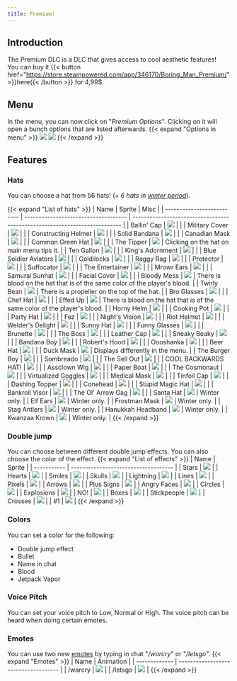 ```yaml
---
title: Premium!
---
```


## Introduction
The Premium DLC is a DLC that gives access to cool aesthetic features!  
You can buy it {{< button href="https://store.steampowered.com/app/346170/Boring_Man_Premium/" >}}here{{< /button >}} for 4,99$.

## Menu
In the menu, you can now click on "*Premium Options*". Clicking on it will open a bunch options that are listed afterwards.
{{< expand "Options in menu" >}}
![](https://i.imgur.com/ZuNSn3V.png)
![](https://i.imgur.com/ABV07pK.png)
{{< /expand >}}

## Features
### Hats
You can choose a hat from 56 hats! (*+ 6 hats in [winter period](/wiki/fixme)*).

{{< expand "List of hats" >}}
| Name                       |  Sprite                              | Misc                                                                       |
| -------------------------- | ------------------------------------ | -------------------------------------------------------------------------- |
| Ballin' Cap                | ![](https://i.imgur.com/XF1FBs6.png) |                                                                            |
| Military Cover             | ![](https://i.imgur.com/8IqVSng.png) |                                                                            |
| Constructing Helmet        | ![](https://i.imgur.com/1LFnyUf.png) |                                                                            |
| Solid Bandana              | ![](https://i.imgur.com/sFVeoir.png) |                                                                            |
| Canadian Mask              | ![](https://i.imgur.com/NqV40lU.png) |                                                                            |
| Common Green Hat           | ![](https://i.imgur.com/TCYxeWx.png) |                                                                            |
| The Tipper                 | ![](https://i.imgur.com/tKMA161.png) | Clicking on the hat on main menu tips it.                                  |
| Ten Gallon                 | ![](https://i.imgur.com/aBwwWHE.png) |                                                                            |
| King's Adornment           | ![](https://i.imgur.com/ghZIiri.png) |                                                                            |
| Blue Soldier Aviators      | ![](https://i.imgur.com/NmrTDzW.png) |                                                                            |
| Goldilocks                 | ![](https://i.imgur.com/tiVRMRw.png) |                                                                            |
| Raggy Rag                  | ![](https://i.imgur.com/17scb28.png) |                                                                            |
| Protector                  | ![](https://i.imgur.com/GfDnDuz.png) |                                                                            |
| Suffocator                 | ![](https://i.imgur.com/xKIkPL6.png) |                                                                            |
| The Entertainer            | ![](https://i.imgur.com/yRuFZRh.png) |                                                                            |
| Mrowr Ears                 | ![](https://i.imgur.com/2WYTLbl.png) |                                                                            |
| Samurai Sunhat             | ![](https://i.imgur.com/9qUPwBF.png) |                                                                            |
| Facial Cover               | ![](https://i.imgur.com/ujR4C6h.png) |                                                                            |
| Bloody Mess                | ![](https://i.imgur.com/fLj19NK.png) | There is blood on the hat that is of the same color of the player's blood. |
| Twirly Bean                | ![](https://i.imgur.com/7uDJHC8.png) | There is a propeller on the top of the hat.                                |
| Bro Glasses                | ![](https://i.imgur.com/O0mwFbE.png) |                                                                            |
| Chef Hat                   | ![](https://i.imgur.com/eDlP2wm.png) |                                                                            |
| Effed Up                   | ![](https://i.imgur.com/DSaL7sr.png) | There is blood on the hat that is of the same color of the player's blood. |
| Horny Helm                 | ![](https://i.imgur.com/qjai4V9.png) |                                                                            |
| Cooking Pot                | ![](https://i.imgur.com/iZo0Xhn.png) |                                                                            |
| Party Hat                  | ![](https://i.imgur.com/3ekjJv0.png) |                                                                            |
| Fez                        | ![](https://i.imgur.com/jEvJvPX.png) |                                                                            |
| Night's Vision             | ![](https://i.imgur.com/J581oZM.png) |                                                                            |
| Riot Helmet                | ![](https://i.imgur.com/AHqQbfC.png) |                                                                            |
| Welder's Delight           | ![](https://i.imgur.com/487suXq.png) |                                                                            |
| Sunny Hat                  | ![](https://i.imgur.com/wgKkPQW.png) |                                                                            |
| Funny Glasses              | ![](https://i.imgur.com/wc2UCff.png) |                                                                            |
| Brunette                   | ![](https://i.imgur.com/c1yGoI4.png) |                                                                            |
| The Boss                   | ![](https://i.imgur.com/orvUyI6.png) |                                                                            |
| Leather Cap                | ![](https://i.imgur.com/JSgKKfL.png) |                                                                            |
| Sneaky Beaky               | ![](https://i.imgur.com/4HjNSqo.png) |                                                                            |
| Bandana Boy                | ![](https://i.imgur.com/I3ESMA0.png) |                                                                            |
| Robert's Hood              | ![](https://i.imgur.com/R1ceD0W.png) |                                                                            |
| Oooshanka                  | ![](https://i.imgur.com/M7skM9N.png) |                                                                            |
| Beer Hat                   | ![](https://i.imgur.com/iWmZvfI.png) |                                                                            |
| Duck Mask                  | ![](https://i.imgur.com/wOQldAB.png) | Displays differently in the menu.                                          |
| The Burger Boy             | ![](https://i.imgur.com/3zoFtvH.png) |                                                                            |
| Sombreado                  | ![](https://i.imgur.com/VKtE6gd.png) |                                                                            |
| The Sell Out               | ![](https://i.imgur.com/JjiGg54.png) |                                                                            |
| COOL BACKWARDS HAT!        | ![](https://i.imgur.com/ycEzWoW.png) |                                                                            |
| Assclown Wig               | ![](https://i.imgur.com/5cIjBeC.png) |                                                                            |
| Paper Boat                 | ![](https://i.imgur.com/m2HvLG4.png) |                                                                            |
| The Cosmonaut              | ![](https://i.imgur.com/quS1c45.png) |                                                                            |
| Virtualized Goggles        | ![](https://i.imgur.com/jFjY6Zj.png) |                                                                            |
| Medical Mask               | ![](https://i.imgur.com/hEARjl4.png) |                                                                            |
| Tinfoil Cap                | ![](https://i.imgur.com/HcdEgpb.png) |                                                                            |
| Dashing Topper             | ![](https://i.imgur.com/sluCIpJ.png) |                                                                            |
| Conehead                   | ![](https://i.imgur.com/RlCgB9I.png) |                                                                            |
| Stupid Magic Hat           | ![](https://i.imgur.com/ElKhZiM.png) |                                                                            |
| Bankroll Visor             | ![](https://i.imgur.com/yvKlTYm.png) |                                                                            |
| The Ol' Arrow Gag          | ![](https://i.imgur.com/65YTXuu.png) |                                                                            |
| Santa Hat                  | ![](https://i.imgur.com/q5TnuUS.png) | Winter only.                                                               |
| Elf Ears                   | ![](https://i.imgur.com/8y0V5i3.png) | Winter only.                                                               |
| Frostman Mask              | ![](https://i.imgur.com/esEsYu9.png) | Winter only.                                                               |
| Stag Antlers               | ![](https://i.imgur.com/Fgg75b1.png) | Winter only.                                                               |
| Hanukkah Headband          | ![](https://i.imgur.com/oAqYKXj.png) | Winter only.                                                               |
| Kwanzaa Krown              | ![](https://i.imgur.com/8XKoB9d.png) | Winter only.                                                               |
{{< /expand >}}

### Double jump
You can choose between different double jump effects. You can also choose the color of the effect.
{{< expand "List of effects" >}}
| Name        | Sprite                               |
| ----------- | ------------------------------------ |
| Stars       | ![](https://i.imgur.com/HqzAoYU.png) |
| Hearts      | ![](https://i.imgur.com/59REQmf.png) |
| Smiles      | ![](https://i.imgur.com/WnseoMX.png) |
| Skulls      | ![](https://i.imgur.com/UVnVgV5.png) |
| Lightning   | ![](https://i.imgur.com/0Sn1yq8.png) |
| Lines       | ![](https://i.imgur.com/9X9NTEh.png) |
| Pixels      | ![](https://i.imgur.com/GDsAhHZ.png) |
| Arrows      | ![](https://i.imgur.com/jknjLGh.png) |
| Plus Signs  | ![](https://i.imgur.com/kJAHhhR.png) |
| Angry Faces | ![](https://i.imgur.com/I2XFFve.png) |
| Circles     | ![](https://i.imgur.com/7g9lYHs.png) |
| Explosions  | ![](https://i.imgur.com/yXu6c7o.png) |
| NO!         | ![](https://i.imgur.com/gXLfel1.png) |
| Boxes       | ![](https://i.imgur.com/xQPrE1n.png) |
| Stickpeople | ![](https://i.imgur.com/cjZcWFy.png) |
| Crosses     | ![](https://i.imgur.com/GUFG8aW.png) |
| #1          | ![](https://i.imgur.com/V0JwyLI.png) |
{{< /expand >}}

### Colors
You can set a color for the following:
- Double jump effect
- Bullet
- Name in chat
- Blood
- Jetpack Vapor

### Voice Pitch
You can set your voice pitch to Low, Normal or High. The voice pitch can be heard when doing certain emotes.

### Emotes
You can use two new [emotes](/wiki/fixme) by typing in chat "*/warcry*" or "*/letsgo*".
{{< expand "Emotes" >}}
| Name          | Animation                            |
| ------------- | ------------------------------------ |
| /warcry       | ![](https://cdn.akamai.steamstatic.com/steam/apps/346170/extras/warcry.gif?t=1626289680) |
| /letsgo       | ![](https://cdn.akamai.steamstatic.com/steam/apps/346170/extras/letsgo.gif?t=1626289680) |
{{< /expand >}}